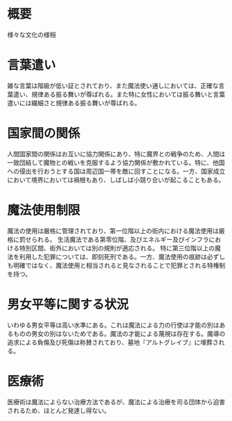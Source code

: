 # 概要
様々な文化の様相

# 言葉遣い
雑な言葉は階級が低い証とされており、また魔法使い通しにおいては、正確な言葉遣い、規律ある振る舞いが尊ばれる。また特に女性においては振る舞いと言葉遣いには繊細さと規律ある振る舞いが尊ばれる。

# 国家間の関係
人間国家間の関係はお互いに協力関係にあり、特に魔界との戦争のため、人間は一致団結して魔物との戦いを克服するよう協力関係が敷かれている。特に、他国への侵出を行おうとする国は周辺国一帯を敵に回すことになる。一方、国家成立において境界においては禍根もあり、しばしば小競り合いが起こることもある。

# 魔法使用制限
魔法の使用は厳格に管理されており、第一位階以上の街内における魔法使用は厳格に罰せられる。
生活魔法である第零位階、及びエネルギー及びインフラにおける特別区間、街外においては別の規則が適応される。
特に第三位階以上の魔法を利用した犯罪については、即刻死刑である。一方、魔法使用の痕跡は必ずしも明確ではなく、魔法使用と相当されると見なされることで犯罪とされる特権制を持つ。

# 男女平等に関する状況
いわゆる男女平等は高い水準にある。これは魔法による力の行使は才能の別はあるものの男女の別はないためである。魔法の才能による蔑視は存在する。魔導の追求による負傷及び死傷は称賛されており、墓地『アルトグレイブ』に埋葬される。

# 医療術
医療術は魔法によらない治療方法であるが、魔法による治療を司る団体から迫害されるため、ほとんど発達し得ない。
